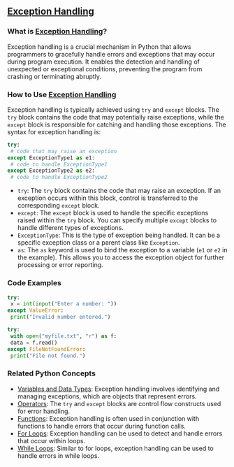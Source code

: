 ## [Exception Handling](./../Exception-Handling/)

### What is [Exception Handling](./../Exception-Handling/)?
Exception handling is a crucial mechanism in Python that allows programmers to gracefully handle errors and exceptions that may occur during program execution. It enables the detection and handling of unexpected or exceptional conditions, preventing the program from crashing or terminating abruptly.

### How to Use [Exception Handling](./../Exception-Handling/)
Exception handling is typically achieved using `try` and `except` blocks. The `try` block contains the code that may potentially raise exceptions, while the `except` block is responsible for catching and handling those exceptions. The syntax for exception handling is:

```python
try:
 # code that may raise an exception
except ExceptionType1 as e1:
 # code to handle ExceptionType1
except ExceptionType2 as e2:
 # code to handle ExceptionType2
```
- `try`: The `try` block contains the code that may raise an exception. If an exception occurs within this block, control is transferred to the corresponding `except` block.
- `except`: The `except` block is used to handle the specific exceptions raised within the `try` block. You can specify multiple `except` blocks to handle different types of exceptions.
- `ExceptionType`: This is the type of exception being handled. It can be a specific exception class or a parent class like `Exception`.
- `as`: The `as` keyword is used to bind the exception to a variable (`e1` or `e2` in the example). This allows you to access the exception object for further processing or error reporting.

### Code Examples
```python
try:
 x = int(input("Enter a number: "))
except ValueError:
 print("Invalid number entered.")
```

```python
try:
 with open("myfile.txt", "r") as f:
 data = f.read()
except FileNotFoundError:
 print("File not found.")
```

### Related Python Concepts

- [Variables and Data Types](./../Variables-and-Data-Types/): Exception handling involves identifying and managing exceptions, which are objects that represent errors.
- [Operators](./../Operators/): The `try` and `except` blocks are control flow constructs used for error handling.
- [Functions](./../Functions/): Exception handling is often used in conjunction with functions to handle errors that occur during function calls.
- [For Loops](./../For-Loops/): Exception handling can be used to detect and handle errors that occur within loops.
- [While Loops](./../While-Loops/): Similar to for loops, exception handling can be used to handle errors in while loops.